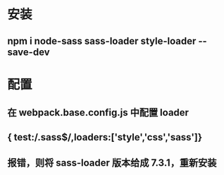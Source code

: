 # 安装

## npm i node-sass sass-loader style-loader --save-dev

# 配置

## 在 webpack.base.config.js 中配置 loader

## { test:/\.sass\$/,loaders:['style','css','sass']}

## 报错，则将 sass-loader 版本给成 7.3.1，重新安装
